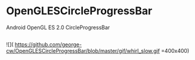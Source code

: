 # OpenGLESCircleProgressBar
Android OpenGL ES 2.0 CircleProgressBar

##
![]( https://github.com/george-cw/OpenGLESCircleProgressBar/blob/master/gif/whirl_slow.gif =400x400)
